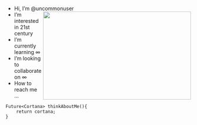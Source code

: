 - Hi, I’m @uncommonuser                           <a href="url"><img src="https://user-images.githubusercontent.com/105605720/168490029-b44f66c0-41c4-4372-8f42-066474d49b1f.gif" align="right" height="240" width="402" ></a>
- I’m interested in 21st century 
- I’m currently learning ∞ 
- I’m looking to collaborate on ∞ 
- How to reach me ... 
```
Future<Cortana> thinkAboutMe(){
    return cortana;
} 
```

<!-- 
<p align="center">
  <img src="https://user-images.githubusercontent.com/105605720/168489653-21443f49-9688-4fbc-9a28-86eb7434a170.gif" />
</p> -->
